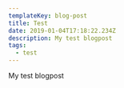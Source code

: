 ```yaml
---
templateKey: blog-post
title: Test
date: 2019-01-04T17:18:22.234Z
description: My test blogpost
tags:
  - test
---
```

My test blogpost
